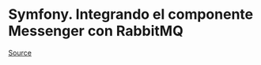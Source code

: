 # Symfony. Integrando el componente Messenger con RabbitMQ

[Source](https://latteandcode.medium.com/symfony-integrando-el-componente-messenger-con-rabbitmq-5c2074b10899)
